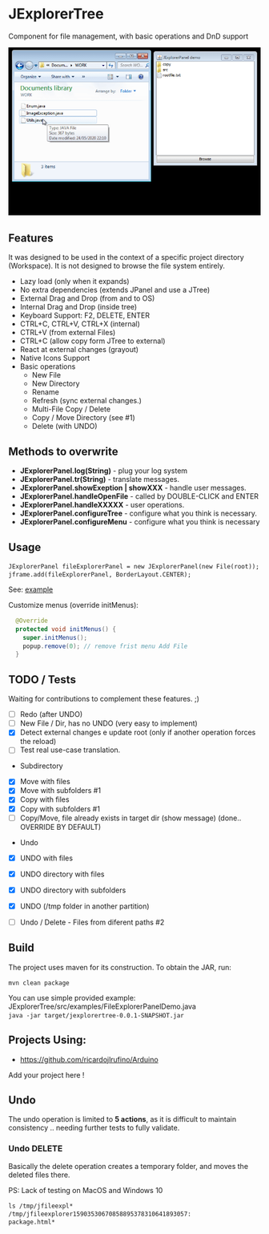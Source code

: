 # JExplorerTree
Component for file management, with basic operations and DnD support

![Diagram](./docs/demo.gif)

## Features

It was designed to be used in the context of a specific project directory (Workspace). It is not designed to browse the file system entirely.

- Lazy load (only when it expands)
- No extra dependencies (extends JPanel and use a JTree)
- External Drag and Drop (from and to OS)
- Internal Drag and Drop (inside tree)
- Keyboard Support: F2, DELETE, ENTER
- CTRL+C, CTRL+V, CTRL+X (internal)
- CTRL+V (from external Files)
- CTRL+C (allow copy form JTree to external)
- React at external changes (grayout)
- Native Icons Support 
- Basic operations  
  - New File
  - New Directory
  - Rename
  - Refresh (sync external changes.)
  - Multi-File Copy / Delete
  - Copy / Move Directory (see #1)
  - Delete (with UNDO)


## Methods to overwrite

- **JExplorerPanel.log(String)** - plug your log system
- **JExplorerPanel.tr(String)** - translate messages.
- **JExplorerPanel.showExeption | showXXX** - handle user messages.
- **JExplorerPanel.handleOpenFile** - called by DOUBLE-CLICK and ENTER
- **JExplorerPanel.handleXXXXX** - user operations.
- **JExplorerPanel.configureTree** - configure what you think is necessary.
- **JExplorerPanel.configureMenu** - configure what you think is necessary


## Usage

```
JExplorerPanel fileExplorerPanel = new JExplorerPanel(new File(root));
jframe.add(fileExplorerPanel, BorderLayout.CENTER);
```

See: [example](src/examples/FileExplorerPanelDemo.java)

Customize menus (override initMenus):

```java
  @Override
  protected void initMenus() {
    super.initMenus();
    popup.remove(0); // remove frist menu Add File
  }
```

## TODO / Tests

Waiting for contributions to complement these features. ;)

- [ ] Redo (after UNDO)
- [ ] New File / Dir, has no UNDO (very easy to implement)
- [x] Detect external changes e update root (only if another operation forces the reload)
- [ ] Test real use-case translation.
- Subdirectory
- [x] Move with files
- [x] Move with subfolders #1
- [x] Copy with files
- [x] Copy with subfolders #1
- [ ] Copy/Move, file already exists in target dir (show message) (done.. OVERRIDE BY DEFAULT)
- Undo
- [x] UNDO with files
- [x] UNDO directory with files
- [x] UNDO directory with subfolders
- [x] UNDO (/tmp folder in another partition)
- [ ] Undo / Delete - Files from diferent paths #2


## Build

The project uses maven for its construction. To obtain the JAR, run:

```
mvn clean package
```

You can use simple provided example:
JExplorerTree/src/examples/FileExplorerPanelDemo.java  
`java -jar target/jexplorertree-0.0.1-SNAPSHOT.jar`

## Projects Using:

- https://github.com/ricardojlrufino/Arduino

Add your project here !


## Undo

The undo operation is limited to **5 actions**, as it is difficult to maintain consistency .. needing further tests to fully validate.

### Undo DELETE

Basically the delete operation creates a temporary folder, and moves the deleted files there.

PS: Lack of testing on MacOS and Windows 10

```
ls /tmp/jfileexpl*
/tmp/jfileexplorer15903530670858895378310641893057:
package.html*

```


